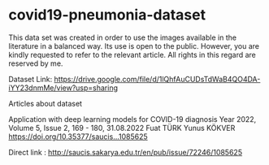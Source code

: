 # covid19-pneumonia-dataset

This data set was created in order to use the images available in the literature in a balanced way. Its use is open to the public. However, you are kindly requested to refer to the relevant article.
All rights in this regard are reserved by me.

Dataset Link: https://drive.google.com/file/d/1lQhfAuCUDsTdWaB4QO4DA-iYY23dnmMe/view?usp=sharing



Articles about dataset

Application with deep learning models for COVID-19 diagnosis
Year 2022, Volume 5, Issue 2, 169 - 180, 31.08.2022
Fuat TÜRK Yunus KÖKVER
https://doi.org/10.35377/saucis...1085625

Direct link : http://saucis.sakarya.edu.tr/en/pub/issue/72246/1085625
